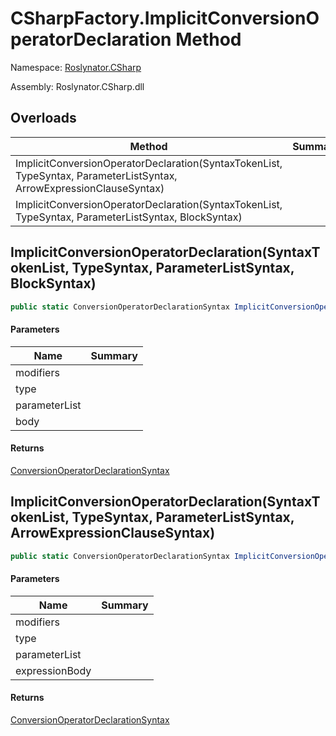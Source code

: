 # CSharpFactory\.ImplicitConversionOperatorDeclaration Method

Namespace: [Roslynator.CSharp](../../README.md)

Assembly: Roslynator\.CSharp\.dll

## Overloads

| Method | Summary |
| ------ | ------- |
| ImplicitConversionOperatorDeclaration\(SyntaxTokenList, TypeSyntax, ParameterListSyntax, ArrowExpressionClauseSyntax\) | |
| ImplicitConversionOperatorDeclaration\(SyntaxTokenList, TypeSyntax, ParameterListSyntax, BlockSyntax\) | |

## ImplicitConversionOperatorDeclaration\(SyntaxTokenList, TypeSyntax, ParameterListSyntax, BlockSyntax\)

```csharp
public static ConversionOperatorDeclarationSyntax ImplicitConversionOperatorDeclaration(SyntaxTokenList modifiers, TypeSyntax type, ParameterListSyntax parameterList, BlockSyntax body)
```

#### Parameters

| Name | Summary |
| ---- | ------- |
| modifiers | |
| type | |
| parameterList | |
| body | |

#### Returns

[ConversionOperatorDeclarationSyntax](https://docs.microsoft.com/en-us/dotnet/api/microsoft.codeanalysis.csharp.syntax.conversionoperatordeclarationsyntax)


## ImplicitConversionOperatorDeclaration\(SyntaxTokenList, TypeSyntax, ParameterListSyntax, ArrowExpressionClauseSyntax\)

```csharp
public static ConversionOperatorDeclarationSyntax ImplicitConversionOperatorDeclaration(SyntaxTokenList modifiers, TypeSyntax type, ParameterListSyntax parameterList, ArrowExpressionClauseSyntax expressionBody)
```

#### Parameters

| Name | Summary |
| ---- | ------- |
| modifiers | |
| type | |
| parameterList | |
| expressionBody | |

#### Returns

[ConversionOperatorDeclarationSyntax](https://docs.microsoft.com/en-us/dotnet/api/microsoft.codeanalysis.csharp.syntax.conversionoperatordeclarationsyntax)


